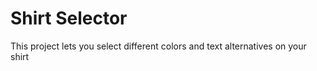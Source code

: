# Shirt Selector

This project lets you select different colors and text alternatives on your shirt
